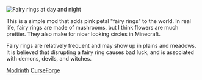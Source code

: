 ![Fairy rings at day and night](https://cdn.modrinth.com/data/cached_images/4686b4cd8dc91c019fb55a8cf2bb5c728acce5f4.png)

This is a simple mod that adds pink petal "fairy rings" to the world. In real life, fairy rings are made of mushrooms, but I think flowers are much prettier. They also make for nicer looking circles in Minecraft.

Fairy rings are relatively frequent and may show up in plains and meadows. It is believed that disrupting a fairy ring causes bad luck, and is associated with demons, devils, and witches.

[Modrinth](https://modrinth.com/mod/fairy-rings)
[CurseForge](https://www.curseforge.com/minecraft/mc-mods/fairy-rings)
